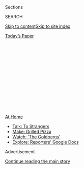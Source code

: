<div id="app">

<div>

<div>

<div>

<div class="NYTAppHideMasthead css-1q2w90k e1suatyy0">

<div class="section css-ui9rw0 e1suatyy2">

<div class="css-eph4ug er09x8g0">

<div class="css-6n7j50">

</div>

<span class="css-1dv1kvn">Sections</span>

<div class="css-10488qs">

<span class="css-1dv1kvn">SEARCH</span>

</div>

[Skip to content](#site-content)[Skip to site
index](#site-index)

</div>

<div class="css-10698na e1huz5gh0">

</div>

</div>

<div id="masthead-bar-one" class="section hasLinks css-15hmgas e1csuq9d3">

<div class="css-uqyvli e1csuq9d0">

</div>

<div class="css-1uqjmks e1csuq9d1">

</div>

<div class="css-9e9ivx">

[](https://myaccount.nytimes3xbfgragh.onion/auth/login?response_type=cookie&client_id=vi)

</div>

<div class="css-1bvtpon e1csuq9d2">

[Today’s
Paper](https://www.nytimes3xbfgragh.onion/section/todayspaper)

</div>

</div>

</div>

</div>

<div data-aria-hidden="false">

<div id="site-content" data-role="main">

<div>

<div class="css-1aor85t" style="opacity:0.000000001;z-index:-1;visibility:hidden">

<div class="css-1hqnpie">

<div class="css-epjblv">

<span class="css-100wwgy">A Portuguese Artist’s Chilled Tomato
Soup</span>

</div>

<div class="css-k008qs">

<div class="css-o5pzib">

<span class="css-18z7m18"></span>

<div>

</div>

</div>

<span class="css-1n6z4y">https://nyti.ms/2BaiqLd</span>

<div class="css-1705lsu">

<div class="css-4xjgmj">

<div class="css-4skfbu" data-role="toolbar" data-aria-label="Social Media Share buttons, Save button, and Comments Panel with current comment count" data-testid="share-tools">

  - 
  - 
  - 
  - 
    
    <div class="css-6n7j50">
    
    </div>

  - 

</div>

</div>

</div>

</div>

</div>

</div>

<div id="NYT_TOP_BANNER_REGION" class="css-13pd83m">

<div>

<div id="maps-athome-menu" class="section interactive-content interactive-size-medium css-1edisqu">

<div class="css-17ih8de interactive-body">

<div class="at-home-nav__innerContainer">

<div class="at-home-nav__title">

[At
Home](https://www.nytimes3xbfgragh.onion/spotlight/at-home?action=click&pgtype=Article&state=default&region=TOP_BANNER&context=at_home_menu)

</div>

  - [Talk: To
    Strangers](https://www.nytimes3xbfgragh.onion/2020/08/03/well/family/the-benefits-of-talking-to-strangers.html?action=click&pgtype=Article&state=default&region=TOP_BANNER&context=at_home_menu)
  - [Make: Grilled
    Pizza](https://www.nytimes3xbfgragh.onion/2020/08/01/at-home/coronavirus-make-pizza-on-a-grill.html?action=click&pgtype=Article&state=default&region=TOP_BANNER&context=at_home_menu)
  - [Watch: 'The
    Goldbergs'](https://www.nytimes3xbfgragh.onion/2020/07/31/arts/television/goldbergs-abc-stream.html?action=click&pgtype=Article&state=default&region=TOP_BANNER&context=at_home_menu)
  - [Explore: Reporters' Google
    Docs](https://www.nytimes3xbfgragh.onion/interactive/2020/at-home/even-more-reporters-editors-diaries-lists-recommendations.html?action=click&pgtype=Article&state=default&region=TOP_BANNER&context=at_home_menu)

</div>

</div>

</div>

</div>

</div>

<div id="top-wrapper" class="css-1sy8kpn">

<div id="top-slug" class="css-l9onyx">

Advertisement

</div>

[Continue reading the main
story](#after-top)

<div class="ad top-wrapper" style="text-align:center;height:100%;display:block;min-height:250px">

<div id="top" class="place-ad" data-position="top" data-size-key="top">

</div>

</div>

<div id="after-top">

</div>

</div>

<div>

<div id="sponsor-wrapper" class="css-1hyfx7x">

<div id="sponsor-slug" class="css-19vbshk">

Supported by

</div>

[Continue reading the main
story](#after-sponsor)

<div id="sponsor" class="ad sponsor-wrapper" style="text-align:center;height:100%;display:block">

</div>

<div id="after-sponsor">

</div>

</div>

<div class="css-186x18t">

One Good Meal

</div>

<div class="css-1vkm6nb ehdk2mb0">

# A Portuguese Artist’s Chilled Tomato Soup

</div>

For a simple lunch or dinner, Vanessa Barragão often makes arjamolho,
which is healthy, flavorful and perfect for summer.

<div class="css-79elbk" data-testid="photoviewer-wrapper">

<div class="css-z3e15g" data-testid="photoviewer-wrapper-hidden">

</div>

<div class="css-1a48zt4 ehw59r15" data-testid="photoviewer-children">

![<span class="css-1l9o2ey e13ogyst0" data-aria-hidden="true">You can
portion your arjamolho into small bowls if you’re using it as a side
dish. Though you might be tempted to eat straight from the serving
bowl.</span><span class="css-1nlbvxy e1z0qqy90" itemprop="copyrightHolder"><span class="css-1ly73wi e1tej78p0">Credit...</span><span><span>Pedro
Guimarães</span></span></span>](https://static01.graylady3jvrrxbe.onion/images/2020/07/15/t-magazine/15tmag-barragao-03/15tmag-barragao-03-articleLarge.jpg?quality=75&auto=webp&disable=upscale)

</div>

</div>

<div class="css-18e8msd">

<div class="css-vp77d3 epjyd6m0">

<div class="css-1baulvz">

By <span class="css-1baulvz last-byline" itemprop="name">Nick
Marino</span>

</div>

</div>

  - July 17,
    2020

  - 
    
    <div class="css-4xjgmj">
    
    <div class="css-d8bdto" data-role="toolbar" data-aria-label="Social Media Share buttons, Save button, and Comments Panel with current comment count" data-testid="share-tools">
    
      - 
      - 
      - 
      - 
        
        <div class="css-6n7j50">
        
        </div>
    
      - 
    
    </div>
    
    </div>

</div>

</div>

<div class="section meteredContent css-1r7ky0e" name="articleBody" itemprop="articleBody">

<div class="css-1fanzo5 StoryBodyCompanionColumn">

<div class="css-53u6y8">

*In “*[*One Good
Meal*](https://www.nytimes3xbfgragh.onion/column/one-good-meal?module=inline)*,”
we ask cooking-inclined creative people to share the story behind a
favorite dish they actually make and eat at home on a regular basis —
and not just when they’re trying to impress.*

When summer hits the Iberian Peninsula, everyone starts eating cold
tomato soup. Spaniards, of course, prepare gazpacho — the pinkish purée
that’s often served smooth enough to be drunk like a shot. Meanwhile,
across the border, the Portuguese make *arjamolho*, which is essentially
gazpacho’s fraternal twin. The key difference is the texture,
arjamolho’s being similar to a that of a chunky salsa; it’s a rustic
dish often served alongside other local staples such as grilled
sardines. But for the 28-year-old textile artist [Vanessa
Barragão](https://www.instagram.com/vanessabarragao_work/?hl=en), a
native of the seaside Algarve region of southern Portugal, arjamolho is
the main course. “It’s like a soup,” she says, “but at the same time a
salad.”

</div>

</div>

<div>

</div>

<div class="css-79elbk" data-testid="photoviewer-wrapper">

<div class="css-z3e15g" data-testid="photoviewer-wrapper-hidden">

</div>

<div class="css-1a48zt4 ehw59r15" data-testid="photoviewer-children">

![<span class="css-1l9o2ey e13ogyst0" data-aria-hidden="true">The
Portuguese textile artist Vanessa Barragão, back in her hometown of
Albufeira.</span><span class="css-1nlbvxy e1z0qqy90" itemprop="copyrightHolder"><span class="css-1ly73wi e1tej78p0">Credit...</span><span>Pedro
Guimarães</span></span>](https://static01.graylady3jvrrxbe.onion/images/2020/07/15/t-magazine/15tmag-barragao/15tmag-barragao-articleLarge.jpg?quality=75&auto=webp&disable=upscale)

</div>

</div>

<div class="css-1fanzo5 StoryBodyCompanionColumn">

<div class="css-53u6y8">

Over the past four years, Barragão — a trained fashion designer who
realized, while receiving her master’s degree in fashion design at
Lisbon University, that she didn’t want to make garments after all — has
become one of her country’s most in-demand young artists. “I decided,
‘O.K., this is not for clothes but mostly to put on the wall,’” she
recalls. **** Her work since then has focused on tapestries and rugs,
which she makes using materials discarded from textile-industry
factories. For her tapestries, she works atop a jute canvas, applying
the threads via latch hook, needle felt, macramé and crochet until they
resemble the vibrant, varied landscape of a coral reef. Her [signature
piece](https://www.thisiscolossal.com/2019/07/vanessa-barragao-world-tapestry/)thus
far is also a map of the world; it hangs, at more than six feet high and
nearly 20 feet long, in London’s Heathrow Airport and took Barragão five
months to complete. She’s currently finishing another large tapestry for
the 3HB Hotel, soon to open in the Portuguese city of Faro, just down
the shore from Albufeira, where she was born and recently returned. “I
had 10 years living out of here,” she says from her light-filled studio
near the coast. “I lived in Lisbon and then I decided to go to Porto and
then thought, ‘I’m done.’” Her reasons for going back were simple: Less
traffic. More time to work. Sunny weather. “I can walk everywhere,” she
says. “I have the beach. It’s a better life.”

</div>

</div>

<div class="css-1fanzo5 StoryBodyCompanionColumn">

<div class="css-53u6y8">

She also has her family; her mother and grandmothers have worked
alongside her on artworks, as has her younger sister Telma, who manages
Barragão’s studio. (Telma also grows tomatoes, which proves especially
useful during arjamolho season.) Barragão has realized that she doesn’t
need the big city in order to do her work — “Instagram is the main way
people find me,” she says — and with a schedule booked more than a year
in advance, she’s hardly hurting for clients. In a moment of worldwide
hunkering down, she has found what so many of us seek: success and
tranquillity, close to home.

</div>

</div>

<div class="css-79elbk" data-testid="photoviewer-wrapper">

<div class="css-z3e15g" data-testid="photoviewer-wrapper-hidden">

</div>

<div class="css-1a48zt4 ehw59r15" data-testid="photoviewer-children">

<div class="css-1xdhyk6 erfvjey0">

<span class="css-1ly73wi e1tej78p0">Image</span>

<div class="css-zjzyr8">

<div data-testid="lazyimage-container" style="height:290px">

</div>

</div>

</div>

<span class="css-1l9o2ey e13ogyst0" data-aria-hidden="true">Like most of
the best summer dishes, this one has just a few
ingredients. </span><span class="css-1nlbvxy e1z0qqy90" itemprop="copyrightHolder"><span class="css-1ly73wi e1tej78p0">Credit...</span><span>Pedro
Guimarães</span></span>

</div>

</div>

<div class="css-1fanzo5 StoryBodyCompanionColumn">

<div class="css-53u6y8">

### Vanessa’s Arjamolho

  - 5 ripe tomatoes, peeled and diced

  - 1 onion, minced

  - 2 garlic cloves, minced

  - Cucumber, minced (optional)

  - 3 tablespoons olive oil

  - 3 tablespoons vinegar

  - 1 tablespoon salt

  - Oregano (to taste)

  - 1 loaf stale sourdough bread, cut into one-inch cubes

1\. Place cut tomatoes in a large bowl, followed by the onion, garlic
and (if using) cucumber. Lightly mash together with your hand. Season
with oil, vinegar, oregano and salt. Taste and adjust if needed.

2\. Pour about four cups cold water into the bowl until it has the
consistency of a light soup. Stir. Taste again to check the seasoning.

</div>

</div>

<div class="css-1fanzo5 StoryBodyCompanionColumn">

<div class="css-53u6y8">

3\. Serve with the bread cubes, stirring them in like croutons. The goal
is to have a chunky texture without letting the bread get too soggy.

</div>

</div>

<div>

</div>

</div>

<div>

</div>

<div>

</div>

<div>

</div>

<div>

<div id="bottom-wrapper" class="css-1ede5it">

<div id="bottom-slug" class="css-l9onyx">

Advertisement

</div>

[Continue reading the main
story](#after-bottom)

<div id="bottom" class="ad bottom-wrapper" style="text-align:center;height:100%;display:block;min-height:90px">

</div>

<div id="after-bottom">

</div>

</div>

</div>

</div>

</div>

## Site Index

<div>

</div>

## Site Information Navigation

  - [© <span>2020</span> <span>The New York Times
    Company</span>](https://help.nytimes3xbfgragh.onion/hc/en-us/articles/115014792127-Copyright-notice)

<!-- end list -->

  - [NYTCo](https://www.nytco.com/)
  - [Contact
    Us](https://help.nytimes3xbfgragh.onion/hc/en-us/articles/115015385887-Contact-Us)
  - [Work with us](https://www.nytco.com/careers/)
  - [Advertise](https://nytmediakit.com/)
  - [T Brand Studio](http://www.tbrandstudio.com/)
  - [Your Ad
    Choices](https://www.nytimes3xbfgragh.onion/privacy/cookie-policy#how-do-i-manage-trackers)
  - [Privacy](https://www.nytimes3xbfgragh.onion/privacy)
  - [Terms of
    Service](https://help.nytimes3xbfgragh.onion/hc/en-us/articles/115014893428-Terms-of-service)
  - [Terms of
    Sale](https://help.nytimes3xbfgragh.onion/hc/en-us/articles/115014893968-Terms-of-sale)
  - [Site
    Map](https://spiderbites.nytimes3xbfgragh.onion)
  - [Help](https://help.nytimes3xbfgragh.onion/hc/en-us)
  - [Subscriptions](https://www.nytimes3xbfgragh.onion/subscription?campaignId=37WXW)

</div>

</div>

</div>

</div>
